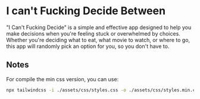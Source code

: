 # I can't Fucking Decide Between

"I Can't Fucking Decide" is a simple and effective app designed to help you make decisions when you're feeling stuck or overwhelmed by choices. Whether you're deciding what to eat, what movie to watch, or where to go, this app will randomly pick an option for you, so you don't have to.

## Notes

For compile the min css version, you can use:

```bash
npx tailwindcss -i ./assets/css/styles.css -o ./assets/css/styles.min.css --watch --minify
```
